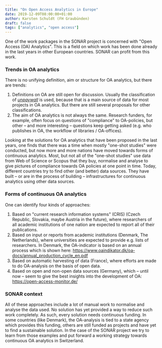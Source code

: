 ```yaml
---
title: "On Open Access Analytics in Europe"
date: 2019-12-09T08:00:00+01:00
author: Karsten Schuldt (FH Graubünden)
draft: false
tags: ["analytics", "open access"]
---
```


One of the work packages in the SONAR project is concerned with "Open Access (OA) Analytics". This is a field on which work has been done already in the last years in other European countries. SONAR can profit from this work.
<!--more-->

### Trends in OA analytics

There is no unifying definition, aim or structure for OA analytics, but there are trends:

1. Definitions on OA are still open for discussion. Usually the classification of *[unpaywall](https://unpaywall.org)* is used, because that is a main source of data for most projects in OA analytics. But there are still several proposals for other classifications.
2. The aim of OA analytics is not always the same. Research funders, for example, often focus on questions of "compliance" to OA-policies, but other – and more interesting – questions keep getting asked (e.g. who publishes in OA, the workflow of libraries / OA-offices).

Looking at the solutions for OA analytics that have been proposed in the last years, one finds that there was a time when mostly "one-shot studies" were conducted, but now more and more nations have moved towards forms of continuous analytics. Most, but not all of the "one-shot studies" use data from Web of Science or Scopus that they buy, normalise and analyse to give pictures of compliance towards OA policies at one point in time. Today, different countries try to find other (and better) data sources. They have built – or are in the process of building – infrastructures for continuous analytics using other data sources.

### Forms of continuous OA analytics

One can identify four kinds of approaches:

1. Based on "current research information systems" (CRIS) (Czech Republic, Slovakia, maybe Austria in the future), where researchers of all academic institutions of one nation are expected to report all of their publications.
2. Based on input or reports from academic institutions (Denmark, The Netherlands), where universities are expected to provide e.g. lists of researchers. In Denmark, the OA-indicator is based on an annual process which is shown here: https://www.oaindikator.dk/oa-docs/annual_production_cycle_en.pdf 
3. Based on automatic harvesting of data (France), where efforts are made to do OA-analysis on the basis of open data.
4. Based on open and non-open data sources (Germany), which – until now – seem to give the best insights into the development of OA: https://open-access-monitor.de/

### SONAR context

All of these approaches include a lot of manual work to normalise and analyse the data used. No solution has yet provided a way to reduce such work completely. As such, every solution needs continuous funding. In some countries (like Denmark), the OA-analysis is tied to a state agency which provides this funding, others are still funded as projects and have yet to find a sustainable solution.
In the case of the SONAR project we try to learn from those examples and put forward a working strategy towards continuous OA analytics in Switzerland.